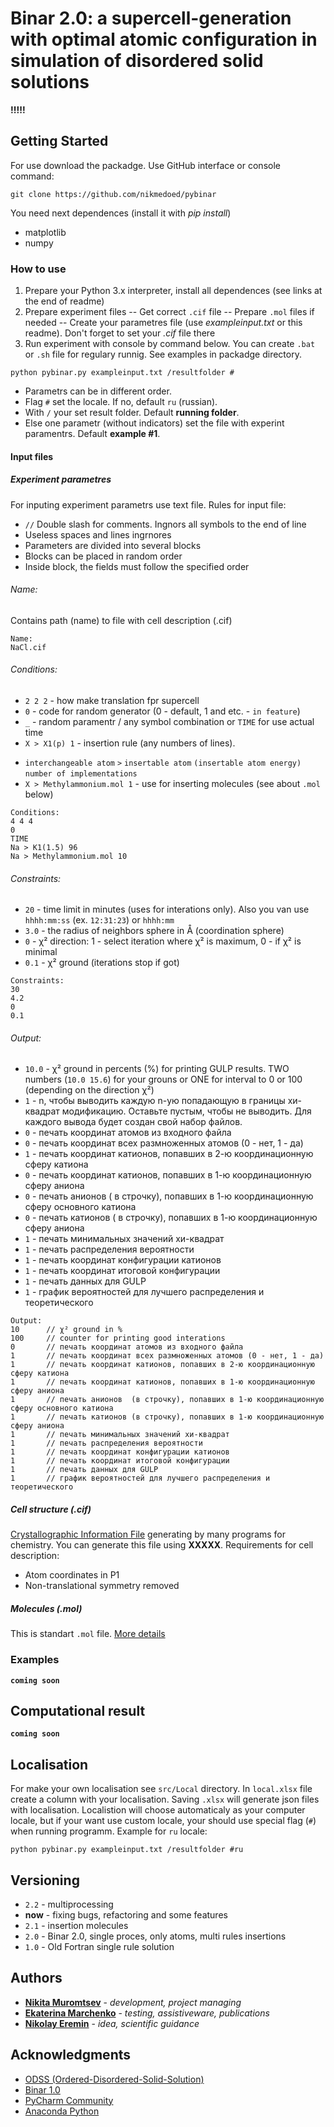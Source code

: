# Binar 2.0: a supercell-generation with optimal atomic configuration in simulation of disordered solid solutions

**!!!!!**

## Getting Started

For use download the packadge. Use GitHub interface or console command:
```
git clone https://github.com/nikmedoed/pybinar
```
You need next dependences (install it with *pip install*)
- matplotlib
- numpy

### How to use
1. Prepare your Python 3.x interpreter, install all dependences (see links at the end of readme)
2. Prepare experiment files
-- Get correct `.cif` file
-- Prepare `.mol` files if needed
-- Create your parametres file (use *exampleinput.txt* or this readme). Don't forget to set your *.cif* file there
3. Run experiment with console by command below. You can create `.bat` or `.sh` file for regulary runnig. See examples in packadge directory.
```
python pybinar.py exampleinput.txt /resultfolder #
```
* Parametrs can be in different order. 
* Flag `#` set the locale. If no, default `ru` (russian).
* With `/` your set result folder. Default **running folder**.
* Else one parametr (without indicators) set the file with experint paramentrs. Default **example #1**.

#### Input files
##### Experiment parametres

For inputing experiment parametrs use text file. Rules for input file:
* `//` Double slash for comments. Ingnors all symbols to the end of line
*  Useless spaces and lines ingrnores
*  Parameters are divided into several blocks
*  Blocks can be placed in random order
*  Inside block, the fields must follow the specified order

###### Name:
Contains path (name) to file with cell description (.cif)
```
Name:
NaCl.cif
```
###### Сonditions:
* `2 2 2` - how make translation fpr supercell
* `0` - code for random generator (0 - default, 1 and etc. - `in feature`)
*  `_` - random paramentr / any  symbol combination or `TIME` for use actual time
* `X > X1(p) 1`	- insertion rule (any numbers of lines). 
 - `interchangeable atom` `>` `insertable atom` `(insertable atom energy)` `number of implementations`
 - `X > Methylammonium.mol 1` - use for inserting molecules (see about `.mol` below)

```
Сonditions:
4 4 4
0
TIME
Na > K1(1.5) 96
Na > Methylammonium.mol 10
```
###### Сonstraints:
* `20` - time limit in minutes (uses for interations only). Also you van use `hhhh:mm:ss` (ex. `12:31:23`) or `hhhh:mm`
* `3.0` - the radius of neighbors sphere in Å (coordination sphere)
* `0` - χ² direction: 1 - select iteration where χ² is maximum, 0 - if χ² is minimal
* `0.1` - χ² ground (iterations stop if got) 

```
Сonstraints:
30
4.2
0
0.1
```
###### Output:
* `10.0` - χ² ground in percents (%) for printing GULP results. TWO numbers (`10.0 15.6`) for your grouns or ONE for interval to 0 or 100 (depending on the direction χ²)
* `1`  - n, чтобы выводить каждую n-ую попадающую в границы хи-квадрат модификацию. Оставьте пустым, чтобы не выводить. Для каждого вывода будет создан свой набор файлов.
* `0` - печать координат атомов из входного файла
* `0`  - печать координат всех размноженных атомов (0 - нет, 1 - да)
* `1`  - печать координат катионов, попавших в 2-ю координационную сферу катиона
* `0` - печать координат катионов, попавших в 1-ю координационную сферу аниона
* `0`  - печать анионов  ( в строчку), попавших в 1-ю координационную сферу основного катиона
* `0`  - печать катионов ( в строчку), попавших в 1-ю координационную сферу аниона
* `1` - печать минимальных значений хи-квадрат    
* `1` - печать распределения вероятности          
* `1` - печать координат конфигурации катионов    
* `1`  - печать координат итоговой конфигурации    
* `1`  - печать данных для GULP 
* `1`  - график вероятностей для лучшего распределения и теоретического 

```
Output:
10		// χ² ground in %	
100		// counter for printing good interations
0		// печать координат атомов из входного файла
1 		// печать координат всех размноженных атомов (0 - нет, 1 - да)
1		// печать координат катионов, попавших в 2-ю координационную сферу катиона
1		// печать координат катионов, попавших в 1-ю координационную сферу аниона
1		// печать анионов  (в строчку), попавших в 1-ю координационную сферу основного катиона
1		// печать катионов (в строчку), попавших в 1-ю координационную сферу аниона
1		// печать минимальных значений хи-квадрат    
1		// печать распределения вероятности          
1		// печать координат конфигурации катионов    
1		// печать координат итоговой конфигурации    
1		// печать данных для GULP        
1		// график вероятностей для лучшего распределения и теоретического         
```

##### Cell structure (.cif)
[Crystallographic Information File](https://en.wikipedia.org/wiki/Crystallographic_Information_File) generating by many programs for chemistry. You can generate this file using **XXXXX**. 
Requirements for cell description:
* Atom coordinates in P1
* Non-translational symmetry removed

##### Molecules (.mol)
This is standart `.mol` file. [More details](http://bit.ly/2I2WEd0)


### Examples
**`coming soon`**

## Сomputational result
**`coming soon`**

## Localisation
For make your own localisation see `src/Local` directory. In `local.xlsx` file create a column with your localisation. Saving `.xlsx` will generate json files with localisation.
Localistion will choose automaticaly as your computer locale, but if your want use custom locale, your should use special flag (`#`) when running programm. Example for `ru` locale:
```
python pybinar.py exampleinput.txt /resultfolder #ru
```

## Versioning


* `2.2` - multiprocessing
* **now** - fixing bugs, refactoring and some features
* `2.1` - insertion molecules
* `2.0` - Binar 2.0, single proces, only atoms, multi rules insertions
* `1.0` - Old Fortran single rule solution

## Authors

* [**Nikita Muromtsev**](https://vk.com/nikmedoed) - *development, project managing*
* [**Ekaterina Marchenko**](https://vk.com/id37862033) - *testing, assistiveware, publications*
* [**Nikolay Eremin**](https://vk.com/id32014242) - *idea, scientific guidance*

## Acknowledgments

* [ODSS (Ordered-Disordered-Solid-Solution)](http://cryst.geol.msu.ru/odss/)
* [Binar 1.0](http://cryst.geol.msu.ru/odss/binar.pdf)
* [PyCharm Community](https://www.jetbrains.com/pycharm/)
* [Anaconda Python](https://anaconda.org/anaconda/python)
